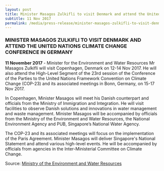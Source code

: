 ```yaml
---
layout: post
title: Minister Masagos Zulkifli to visit Denmark and attend the United Nations Climate Change Conference in Germany
subtitle: 11 Nov 2017
permalink: /media/press-release/minister-masagos-zulkifli-to-visit-denmark-and-attend-the-united-nations-climate-change-conference-in-germany
---
```


### MINISTER MASAGOS ZULKIFLI TO VISIT DENMARK AND ATTEND THE UNITED NATIONS CLIMATE CHANGE CONFERENCE IN GERMANY

**11 November 2017** - Minister for the Environment and Water Resources Mr Masagos Zulkifli will visit Copenhagen, Denmark on 12-14 Nov 2017. He will also attend the High-Level Segment of the 23rd session of the Conference of the Parties to the United Nations Framework Convention on Climate Change (COP-23) and its associated meetings in Bonn, Germany, on 15-17 Nov 2017.

In Copenhagen, Minister Masagos will meet his Danish counterpart and officials from the Ministry of Immigration and Integration. He will visit facilities to observe Danish solutions and innovations in water management and waste management. Minister Masagos will be accompanied by officials from the Ministry of the Environment and Water Resources, the National Environment Agency and PUB, Singapore’s National Water Agency.

The COP-23 and its associated meetings will focus on the implementation of the Paris Agreement. Minister Masagos will deliver Singapore's National Statement and attend various high-level events. He will be accompanied by officials from agencies in the Inter-Ministerial Committee on Climate Change.

Source: [<a href="https://www.mewr.gov.sg/news/minister-masagos-zulkifli-to-visit-denmark-and-attend-the-united-nations-climate-change-conference-in-germany" target="_blank">Ministry of the Environment and Water Resources</a>](https://www.mewr.gov.sg/news/minister-masagos-zulkifli-to-visit-denmark-and-attend-the-united-nations-climate-change-conference-in-germany)